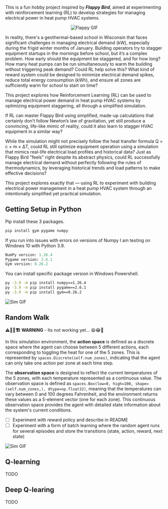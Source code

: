 This is a fun hobby project inspired by ***Flappy Bird***, aimed at experimenting with reinforcement learning (RL) to develop strategies for managing electrical power in heat pump HVAC systems.

<p align="center">
  <img src="https://github.com/bbartling/flappy-heat-pump/blob/develop/images/flappy_bird.gif" alt="Flappy GIF">
</p>

In reality, there's a geothermal-based school in Wisconsin that faces significant challenges in managing electrical demand (kW), especially during the frigid winter months of January. Building operators try to stagger equipment startups in the mornings before school, but it’s a complex problem. How early should the equipment be staggered, and for how long? How many heat pumps can be run simultaneously to warm the building without triggering peak demand? Could RL help solve this? What kind of reward system could be designed to minimize electrical demand spikes, reduce total energy consumption (kWh), and ensure all zones are sufficiently warm for school to start on time?

This project explores how Reinforcement Learning (RL) can be used to manage electrical power demand in heat pump HVAC systems by optimizing equipment staggering, all through a simplified simulation.

If RL can master Flappy Bird using simplified, made-up calculations that certainly don’t follow Newton’s law of gravitation, yet still produce a convincing, life-like mimic of reality, could it also learn to stagger HVAC equipment in a similar way?

While the simulation might not precisely follow the heat transfer formula Q = c × m × ΔT, could RL still optimize equipment operation using a simulation that mimics real-life electrical load profiles and historical data? Just as Flappy Bird "feels" right despite its abstract physics, could RL successfully manage electrical demand without perfectly following the rules of thermodynamics, by leveraging historical trends and load patterns to make effective decisions?

This project explores exactly that — using RL to experiment with building electrical power management in a heat pump HVAC system through an intentionally simplified yet practical simulation.


## Getting Setup in Python


Pip install these 3 packages.
```bash
pip install gym pygame numpy
```
If you run into issues with errors on versions of Numpy I am testing on Windows 10 with Python 3.9.
```python
NumPy version: 1.26.4
Pygame version: 2.6.1
Gym version: 0.26.2
```

You can install specific package version in Windows Powershell.
```bash
py -3.9 -m pip install numpy==1.26.4
py -3.9 -m pip install pygame==2.6.1
py -3.9 -m pip install gym==0.26.2
```

![Sim GIF](https://github.com/bbartling/flappy-hvac/blob/develop/images/video.gif)


## Random Walk

**⚠️👷🚧🏗️ WARNING** - Its not working yet... 😆😂🤣


In this simulation environment, the **action space** is defined as a discrete space where the agent can choose between 5 different actions, each corresponding to toggling the heat for one of the 5 zones. This is represented by `spaces.Discrete(self.num_zones)`, indicating that the agent can only take one action per zone at each time step. 

The **observation space** is designed to reflect the current temperatures of the 5 zones, with each temperature represented as a continuous value. The observation space is defined as `spaces.Box(low=0, high=100, shape=(self.num_zones,), dtype=np.float32)`, meaning that the temperatures can vary between 0 and 100 degrees Fahrenheit, and the environment returns these values as a 5-element vector (one for each zone). This continuous observation space provides the agent with detailed state information about the system's current conditions.

- [ ] Experiment with reward policy and describe in README
- [ ] Experiment with a form of batch learning where the random agent runs for several episodes and store the transitions (state, action, reward, next state)

![Sim GIF](https://github.com/bbartling/flappy-heat-pump/blob/develop/images/random_walk.gif)

## Q-learning
TODO

## Deep Q-learing
TODO